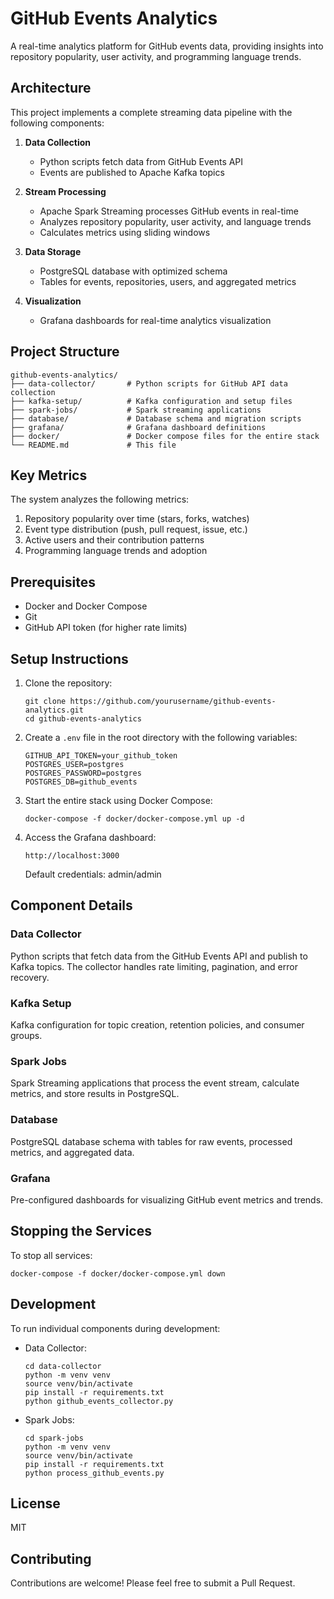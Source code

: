 # GitHub Events Analytics

A real-time analytics platform for GitHub events data, providing insights into repository popularity, user activity, and programming language trends.

## Architecture

This project implements a complete streaming data pipeline with the following components:

1. **Data Collection**
   - Python scripts fetch data from GitHub Events API
   - Events are published to Apache Kafka topics

2. **Stream Processing**
   - Apache Spark Streaming processes GitHub events in real-time
   - Analyzes repository popularity, user activity, and language trends
   - Calculates metrics using sliding windows

3. **Data Storage**
   - PostgreSQL database with optimized schema
   - Tables for events, repositories, users, and aggregated metrics

4. **Visualization**
   - Grafana dashboards for real-time analytics visualization

## Project Structure

```
github-events-analytics/
├── data-collector/       # Python scripts for GitHub API data collection
├── kafka-setup/          # Kafka configuration and setup files
├── spark-jobs/           # Spark streaming applications
├── database/             # Database schema and migration scripts
├── grafana/              # Grafana dashboard definitions
├── docker/               # Docker compose files for the entire stack
└── README.md             # This file
```

## Key Metrics

The system analyzes the following metrics:

1. Repository popularity over time (stars, forks, watches)
2. Event type distribution (push, pull request, issue, etc.)
3. Active users and their contribution patterns
4. Programming language trends and adoption

## Prerequisites

- Docker and Docker Compose
- Git
- GitHub API token (for higher rate limits)

## Setup Instructions

1. Clone the repository:
   ```
   git clone https://github.com/yourusername/github-events-analytics.git
   cd github-events-analytics
   ```

2. Create a `.env` file in the root directory with the following variables:
   ```
   GITHUB_API_TOKEN=your_github_token
   POSTGRES_USER=postgres
   POSTGRES_PASSWORD=postgres
   POSTGRES_DB=github_events
   ```

3. Start the entire stack using Docker Compose:
   ```
   docker-compose -f docker/docker-compose.yml up -d
   ```

4. Access the Grafana dashboard:
   ```
   http://localhost:3000
   ```
   Default credentials: admin/admin

## Component Details

### Data Collector

Python scripts that fetch data from the GitHub Events API and publish to Kafka topics. The collector handles rate limiting, pagination, and error recovery.

### Kafka Setup

Kafka configuration for topic creation, retention policies, and consumer groups.

### Spark Jobs

Spark Streaming applications that process the event stream, calculate metrics, and store results in PostgreSQL.

### Database

PostgreSQL database schema with tables for raw events, processed metrics, and aggregated data.

### Grafana

Pre-configured dashboards for visualizing GitHub event metrics and trends.

## Stopping the Services

To stop all services:
```
docker-compose -f docker/docker-compose.yml down
```

## Development

To run individual components during development:

- Data Collector:
  ```
  cd data-collector
  python -m venv venv
  source venv/bin/activate
  pip install -r requirements.txt
  python github_events_collector.py
  ```

- Spark Jobs:
  ```
  cd spark-jobs
  python -m venv venv
  source venv/bin/activate
  pip install -r requirements.txt
  python process_github_events.py
  ```

## License

MIT

## Contributing

Contributions are welcome! Please feel free to submit a Pull Request. 